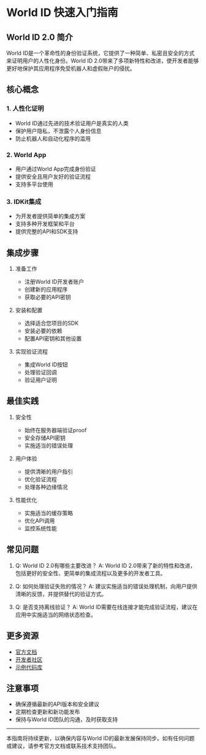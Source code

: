 # World ID 快速入门指南

## World ID 2.0 简介

World ID是一个革命性的身份验证系统，它提供了一种简单、私密且安全的方式来证明用户的人性化身份。World ID 2.0带来了多项新特性和改进，使开发者能够更好地保护其应用程序免受机器人和虚假账户的侵扰。

## 核心概念

### 1. 人性化证明
- World ID通过先进的技术验证用户是真实的人类
- 保护用户隐私，不泄露个人身份信息
- 防止机器人和自动化程序的滥用

### 2. World App
- 用户通过World App完成身份验证
- 提供安全且用户友好的验证流程
- 支持多平台使用

### 3. IDKit集成
- 为开发者提供简单的集成方案
- 支持多种开发框架和平台
- 提供完整的API和SDK支持

## 集成步骤

1. 准备工作
   - 注册World ID开发者账户
   - 创建新的应用程序
   - 获取必要的API密钥

2. 安装和配置
   - 选择适合您项目的SDK
   - 安装必要的依赖
   - 配置API密钥和其他设置

3. 实现验证流程
   - 集成World ID按钮
   - 处理验证回调
   - 验证用户证明

## 最佳实践

1. 安全性
   - 始终在服务器端验证proof
   - 安全存储API密钥
   - 实施适当的错误处理

2. 用户体验
   - 提供清晰的用户指引
   - 优化验证流程
   - 处理各种边缘情况

3. 性能优化
   - 实施适当的缓存策略
   - 优化API调用
   - 监控系统性能

## 常见问题

1. Q: World ID 2.0有哪些主要改进？
   A: World ID 2.0带来了新的特性和改进，包括更好的安全性、更简单的集成流程以及更多的开发者工具。

2. Q: 如何处理验证失败的情况？
   A: 建议实施适当的错误处理机制，向用户提供清晰的反馈，并提供替代的验证方式。

3. Q: 是否支持离线验证？
   A: World ID需要在线连接才能完成验证流程，建议在应用中实施适当的网络状态检查。

## 更多资源

- [官方文档](https://docs.world.org/)
- [开发者社区](https://developers.world.org/)
- [示例代码库](https://github.com/worldcoin)

## 注意事项

- 确保遵循最新的API版本和安全建议
- 定期检查更新和新功能发布
- 保持与World ID团队的沟通，及时获取支持

---

本指南将持续更新，以确保内容与World ID的最新发展保持同步。如有任何问题或建议，请参考官方文档或联系技术支持团队。
